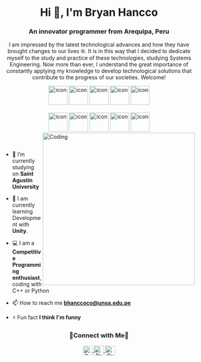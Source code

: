 <h1 align="center">Hi 👋, I'm Bryan Hancco</h1>
<h3 align="center">An innovator programmer from Arequipa, Peru</h3>
<p align="center">I am impressed by the latest technological advances and how they have brought changes to our lives 🌐. It is in this way that I decided to dedicate myself to the study and practice of these technologies, studying Systems Engineering. Now more than ever, I understand the great importance of constantly applying my knowledge to develop technological solutions that contribute to the progress of our societies. 
  Welcome!
</p>


<div align="center">
  <img src="https://techstack-generator.vercel.app/java-icon.svg" alt="icon" width="50" height="50" />
  <img src="https://techstack-generator.vercel.app/python-icon.svg" alt="icon" width="50" height="50" />
  <img src="https://techstack-generator.vercel.app/js-icon.svg" alt="icon"width="50" height="50" />
  <img src="https://techstack-generator.vercel.app/react-icon.svg" alt="icon" width="50" height="50" />
 <img src="https://techstack-generator.vercel.app/mysql-icon.svg" alt="icon" width="50" height="50" />
</div>

<br>

<div align="center">
  <img src="https://techstack-generator.vercel.app/docker-icon.svg" alt="icon" width="50" height="50" />
  <img src="https://techstack-generator.vercel.app/aws-icon.svg" alt="icon" width="50" height="50" />
  <img src="https://techstack-generator.vercel.app/cpp-icon.svg" alt="icon" width="50" height="50" />
  <img src="https://techstack-generator.vercel.app/csharp-icon.svg" alt="icon" width="50" height="50" />
  <img src="https://techstack-generator.vercel.app/restapi-icon.svg" alt="icon" width="50" height="50" />
</div>

<img align="right" alt="Coding" width="400" src="https://user-images.githubusercontent.com/74038190/229223263-cf2e4b07-2615-4f87-9c38-e37600f8381a.gif">
<br><br>

- 🔭 I’m currently studying on **Saint Agustin University**

- 🌱 I am currently learning Development with **Unity**.

- 💻 I am a **Competitive Programming enthusiast**, coding with C++ or Python

- 📫 How to reach me **bhanccoco@unsa.edu.pe**

- ⚡ Fun fact **I think I'm funny**

<!-- Connect with me -->
<h3 align="center">🤝Connect with Me🤝</h3>
<div align="center">
</hr>
  <a href="www.linkedin.com/in/bryan-orlando-hancco-condori-36b394238">
   <img align="center" alt=" Bryan Hancco | Linkedin" width="24px" src="https://www.vectorlogo.zone/logos/linkedin/linkedin-icon.svg" />
  </a>
  <a href="mailto:bhanccoco@unsa.edu.pe">
    <img align="center" alt="Bryan Hancco | Gmail" width="26px" src="https://www.vectorlogo.zone/logos/gmail/gmail-icon.svg" />
  </a>
   <a href="https://github.com/bryanhancco">
    <img align="center" alt="Bryan Hancco | Github" width="26px" src="https://www.vectorlogo.zone/logos/github/github-tile.svg" />
  </a>
